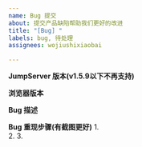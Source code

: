 ```yaml
---
name: Bug 提交
about: 提交产品缺陷帮助我们更好的改进
title: "[Bug] "
labels: bug, 待处理
assignees: wojiushixiaobai

---
```


**JumpServer 版本(v1.5.9以下不再支持)**


**浏览器版本**


**Bug 描述**


**Bug 重现步骤(有截图更好)**
1.  
2. 
3. 
